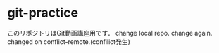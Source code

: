 # git-practice
このリポジトリはGit動画講座用です．
change local repo.
change again.
changed on conflict-remote.(confilict発生)